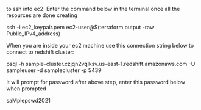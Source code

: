 to ssh into ec2: 
Enter the command below in the terminal once all the resources are done creating

ssh -i ec2_keypair.pem ec2-user@$(terraform output -raw Public_IPv4_address)


When you are inside your ec2 machine use this connection string below to connect to redshift cluster: 


psql -h sample-cluster.czjqn2vqlksv.us-east-1.redshift.amazonaws.com -U sampleuser -d samplecluster -p 5439



It will prompt for password after above step, enter this password below when prompted 


saMplepswd2021



